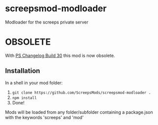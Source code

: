 # screepsmod-modloader

Modloader for the screeps private server

# OBSOLETE
With [PS Changelog Build 30](http://support.screeps.com/hc/en-us/community/posts/209656669-PS-Changelog-build-30) this mod is now
obsolete.

## Installation
In a shell in your mod folder:
1. `git clone https://github.com/ScreepsMods/screepsmod-modloader .`
2. `npm install`
3. Done!

Mods will be loaded from any folder/subfolder containing a package.json with the keywords 'screeps' and 'mod'


